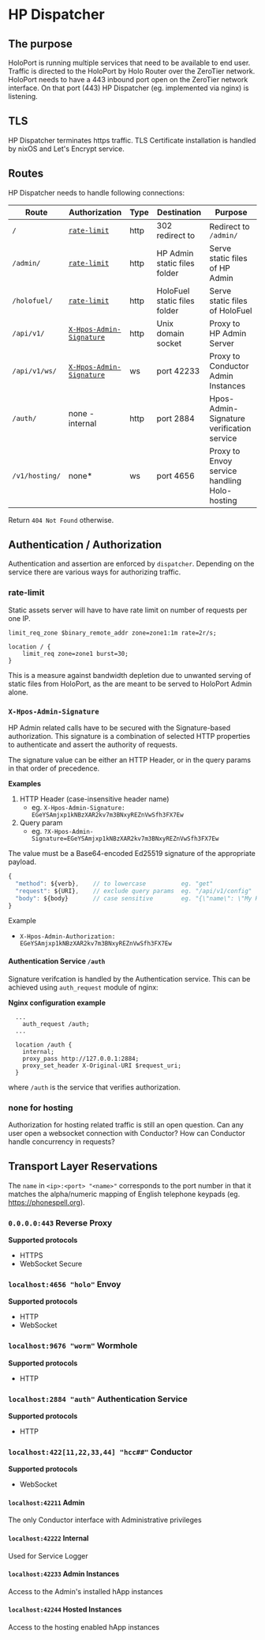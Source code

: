 # HP Dispatcher

## The purpose

HoloPort is running multiple services that need to be available to end user. Traffic is directed to the HoloPort by Holo Router over the ZeroTier network. HoloPort needs to have a 443 inbound port open on the ZeroTier network interface. On that port (443) HP Dispatcher (eg. implemented via nginx) is listening.

## TLS

HP Dispatcher terminates https traffic. TLS Certificate installation is handled by nixOS and Let's Encrypt service.

## Routes

HP Dispatcher needs to handle following connections:

| Route         | Authorization                   | Type | Destination                  | Purpose                                      |
| -----         | -------------                   | ---- | -----------                  | -------                                      |
| `/`           | [`rate-limit`](#rate-limit)     | http | 302 redirect to              | Redirect to `/admin/`                        |
| `/admin/`     | [`rate-limit`](#rate-limit)     | http | HP Admin static files folder | Serve static files of HP Admin               |
| `/holofuel/`  | [`rate-limit`](#rate-limit)     | http | HoloFuel static files folder | Serve static files of HoloFuel               |
| `/api/v1/`    | [`X-Hpos-Admin-Signature`](#X-Hpos-Admin-Signature) | http | Unix domain socket | Proxy to HP Admin Server                     |
| `/api/v1/ws/` | [`X-Hpos-Admin-Signature`](#X-Hpos-Admin-Signature) | ws   | port 42233                   | Proxy to Conductor Admin Instances           |
| `/auth/`   | none - internal | http | port 2884                    | Hpos-Admin-Signature verification service |
| `/v1/hosting/`   | none*                           | ws   | port 4656                    | Proxy to Envoy service handling Holo-hosting |

Return `404 Not Found` otherwise.

## Authentication / Authorization

Authentication and assertion are enforced by `dispatcher`.  Depending on the
service there are various ways for authorizing traffic.

### rate-limit

Static assets server will have to have rate limit on number of requests per one IP.
```
limit_req_zone $binary_remote_addr zone=zone1:1m rate=2r/s;

location / {
    limit_req zone=zone1 burst=30;
}
```

This is a measure against bandwidth depletion due to unwanted serving of static files from HoloPort,
as the are meant to be served to HoloPort Admin alone.


### `X-Hpos-Admin-Signature`
HP Admin related calls have to be secured with the Signature-based authorization. This signature is
a combination of selected HTTP properties to authenticate and assert the authority of requests.

The signature value can be either an HTTP Header, or in the query params in that order of precedence.

**Examples**
1. HTTP Header (case-insensitive header name)
   - eg. `X-Hpos-Admin-Signature: EGeYSAmjxp1kNBzXAR2kv7m3BNxyREZnVwSfh3FX7Ew`
2. Query param
   - eg. `?X-Hpos-Admin-Signature=EGeYSAmjxp1kNBzXAR2kv7m3BNxyREZnVwSfh3FX7Ew`

The value must be a Base64-encoded Ed25519 signature of the appropriate payload.

```javascript
{
  "method": ${verb},    // to lowercase          eg. "get"
  "request": ${URI},    // exclude query params  eg. "/api/v1/config"
  "body": ${body}       // case sensitive        eg. "{\"name\": \"My HoloPort Name\"}"
}
```

Example
- `X-Hpos-Admin-Authorization: EGeYSAmjxp1kNBzXAR2kv7m3BNxyREZnVwSfh3FX7Ew`


#### Authentication Service `/auth`
Signature verifcation is handled by the Authentication service.  This can be achieved using
`auth_request` module of nginx:

**Nginx configuration example**
```
  ...
    auth_request /auth;
  ...

  location /auth {
    internal;
    proxy_pass http://127.0.0.1:2884;
    proxy_set_header X-Original-URI $request_uri;
  }
```
where `/auth` is the service that verifies authorization.

### none for hosting

Authorization for hosting related traffic is still an open question. Can any user open a websocket connection with Conductor? How can Conductor handle concurrency in requests?


## Transport Layer Reservations

The `name` in `<ip>:<port> "<name>"` corresponds to the port number in that it matches the alpha/numeric mapping
of English telephone keypads (eg. https://phonespell.org).

### `0.0.0.0:443` Reverse Proxy

**Supported protocols**
- HTTPS
- WebSocket Secure

### `localhost:4656 "holo"` Envoy

**Supported protocols**
- HTTP
- WebSocket

### `localhost:9676 "worm"` Wormhole

**Supported protocols**
- HTTP

### `localhost:2884 "auth"` Authentication Service

**Supported protocols**
- HTTP

### `localhost:422[11,22,33,44] "hcc##"` Conductor

**Supported protocols**
- WebSocket

#### `localhost:42211` Admin
The only Conductor interface with Administrative privileges

#### `localhost:42222` Internal
Used for Service Logger

#### `localhost:42233` Admin Instances
Access to the Admin's installed hApp instances

#### `localhost:42244` Hosted Instances
Access to the hosting enabled hApp instances
